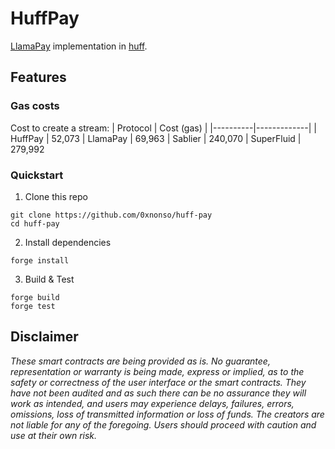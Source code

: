 # HuffPay
[LlamaPay](https://github.com/LlamaPay/llamapay) implementation in [huff](https://huff.sh).

## Features

### Gas costs
Cost to create a stream:
| Protocol | Cost (gas) |
|----------|-------------|
| HuffPay | 52,073
| LlamaPay | 69,963
| Sablier | 240,070
| SuperFluid | 279,992

### Quickstart

1. Clone this repo

```
git clone https://github.com/0xnonso/huff-pay
cd huff-pay
```

2. Install dependencies

```shell
forge install
```

3. Build & Test

```shell
forge build
forge test
```




## Disclaimer

_These smart contracts are being provided as is. No guarantee, representation or warranty is being made, express or implied, as to the safety or correctness of the user interface or the smart contracts. They have not been audited and as such there can be no assurance they will work as intended, and users may experience delays, failures, errors, omissions, loss of transmitted information or loss of funds. The creators are not liable for any of the foregoing. Users should proceed with caution and use at their own risk._